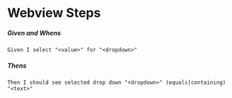 # Webview Steps

##### Given and Whens
```gherkin
Given I select "<value>" for "<dropdown>"
```


##### Thens

```gherkin
Then I should see selected drop down "<dropdown>" (equals|containing) "<text>"
```



